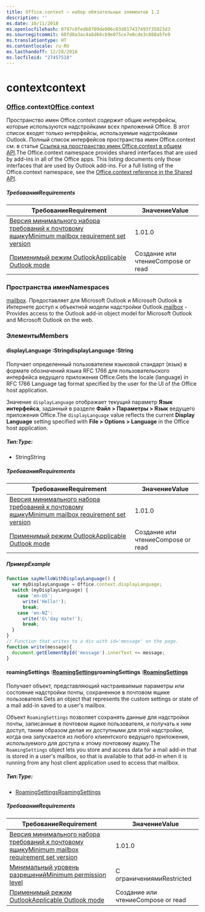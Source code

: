 ```yaml
---
title: Office.context — набор обязательных элементов 1.2
description: ''
ms.date: 10/11/2018
ms.openlocfilehash: 0797c0fed68709de006c03d817437493f35023d3
ms.sourcegitcommit: 60fd8a3ac4a6d66cb9e075ce7e0cde3c888a5fe9
ms.translationtype: HT
ms.contentlocale: ru-RU
ms.lasthandoff: 12/28/2018
ms.locfileid: "27457518"
---
```

# <a name="context"></a><span data-ttu-id="112a2-102">context</span><span class="sxs-lookup"><span data-stu-id="112a2-102">context</span></span>

### <a name="officeofficemdcontext"></a><span data-ttu-id="112a2-103">[Office](Office.md).context</span><span class="sxs-lookup"><span data-stu-id="112a2-103">[Office](Office.md).context</span></span>

<span data-ttu-id="112a2-p101">Пространство имен Office.context содержит общие интерфейсы, которые используются надстройками всех приложений Office. В этот список входят только интерфейсы, используемые надстройками Outlook. Полный список интерфейсов пространства имен Office.context см. в статье [Ссылка на пространство имен Office.context в общем API](/javascript/api/office/office.context).</span><span class="sxs-lookup"><span data-stu-id="112a2-p101">The Office.context namespace provides shared interfaces that are used by add-ins in all of the Office apps. This listing documents only those interfaces that are used by Outlook add-ins. For a full listing of the Office.context namespace, see the [Office.context reference in the Shared API](/javascript/api/office/office.context).</span></span>


##### <a name="requirements"></a><span data-ttu-id="112a2-106">Требования</span><span class="sxs-lookup"><span data-stu-id="112a2-106">Requirements</span></span>

|<span data-ttu-id="112a2-107">Требование</span><span class="sxs-lookup"><span data-stu-id="112a2-107">Requirement</span></span>| <span data-ttu-id="112a2-108">Значение</span><span class="sxs-lookup"><span data-stu-id="112a2-108">Value</span></span>|
|---|---|
|[<span data-ttu-id="112a2-109">Версия минимального набора требований к почтовому ящику</span><span class="sxs-lookup"><span data-stu-id="112a2-109">Minimum mailbox requirement set version</span></span>](/office/dev/add-ins/reference/requirement-sets/outlook-api-requirement-sets)| <span data-ttu-id="112a2-110">1.0</span><span class="sxs-lookup"><span data-stu-id="112a2-110">1.0</span></span>|
|[<span data-ttu-id="112a2-111">Применимый режим Outlook</span><span class="sxs-lookup"><span data-stu-id="112a2-111">Applicable Outlook mode</span></span>](https://docs.microsoft.com/outlook/add-ins/#extension-points)| <span data-ttu-id="112a2-112">Создание или чтение</span><span class="sxs-lookup"><span data-stu-id="112a2-112">Compose or read</span></span>|

### <a name="namespaces"></a><span data-ttu-id="112a2-113">Пространства имен</span><span class="sxs-lookup"><span data-stu-id="112a2-113">Namespaces</span></span>

<span data-ttu-id="112a2-114">[mailbox](office.context.mailbox.md). Предоставляет для Microsoft Outlook и Microsoft Outlook в Интернете доступ к объектной модели надстройки Outlook.</span><span class="sxs-lookup"><span data-stu-id="112a2-114">[mailbox](office.context.mailbox.md) - Provides access to the Outlook add-in object model for Microsoft Outlook and Microsoft Outlook on the web.</span></span>

### <a name="members"></a><span data-ttu-id="112a2-115">Элементы</span><span class="sxs-lookup"><span data-stu-id="112a2-115">Members</span></span>

####  <a name="displaylanguage-string"></a><span data-ttu-id="112a2-116">displayLanguage :String</span><span class="sxs-lookup"><span data-stu-id="112a2-116">displayLanguage :String</span></span>

<span data-ttu-id="112a2-117">Получает определенный пользователем языковой стандарт (язык) в формате обозначений языка RFC 1766 для пользовательского интерфейса ведущего приложения Office.</span><span class="sxs-lookup"><span data-stu-id="112a2-117">Gets the locale (language) in RFC 1766 Language tag format specified by the user for the UI of the Office host application.</span></span>

<span data-ttu-id="112a2-118">Значение `displayLanguage` отображает текущий параметр **Язык интерфейса**, заданный в разделе **Файл > Параметры > Язык** ведущего приложения Office.</span><span class="sxs-lookup"><span data-stu-id="112a2-118">The `displayLanguage` value reflects the current **Display Language** setting specified with **File > Options > Language** in the Office host application.</span></span>

##### <a name="type"></a><span data-ttu-id="112a2-119">Тип:</span><span class="sxs-lookup"><span data-stu-id="112a2-119">Type:</span></span>

*   <span data-ttu-id="112a2-120">String</span><span class="sxs-lookup"><span data-stu-id="112a2-120">String</span></span>

##### <a name="requirements"></a><span data-ttu-id="112a2-121">Требования</span><span class="sxs-lookup"><span data-stu-id="112a2-121">Requirements</span></span>

|<span data-ttu-id="112a2-122">Требование</span><span class="sxs-lookup"><span data-stu-id="112a2-122">Requirement</span></span>| <span data-ttu-id="112a2-123">Значение</span><span class="sxs-lookup"><span data-stu-id="112a2-123">Value</span></span>|
|---|---|
|[<span data-ttu-id="112a2-124">Версия минимального набора требований к почтовому ящику</span><span class="sxs-lookup"><span data-stu-id="112a2-124">Minimum mailbox requirement set version</span></span>](/office/dev/add-ins/reference/requirement-sets/outlook-api-requirement-sets)| <span data-ttu-id="112a2-125">1.0</span><span class="sxs-lookup"><span data-stu-id="112a2-125">1.0</span></span>|
|[<span data-ttu-id="112a2-126">Применимый режим Outlook</span><span class="sxs-lookup"><span data-stu-id="112a2-126">Applicable Outlook mode</span></span>](https://docs.microsoft.com/outlook/add-ins/#extension-points)| <span data-ttu-id="112a2-127">Создание или чтение</span><span class="sxs-lookup"><span data-stu-id="112a2-127">Compose or read</span></span>|

##### <a name="example"></a><span data-ttu-id="112a2-128">Пример</span><span class="sxs-lookup"><span data-stu-id="112a2-128">Example</span></span>

```js
function sayHelloWithDisplayLanguage() {
  var myDisplayLanguage = Office.context.displayLanguage;
  switch (myDisplayLanguage) {
    case 'en-US':
      write('Hello!');
      break;
    case 'en-NZ':
      write('G\'day mate!');
      break;
  }
}
// Function that writes to a div with id='message' on the page.
function write(message){
  document.getElementById('message').innerText += message;
}
```

####  <a name="roamingsettings-roamingsettingsjavascriptapioutlook12officeroamingsettings"></a><span data-ttu-id="112a2-129">roamingSettings :[RoamingSettings](/javascript/api/outlook_1_2/office.RoamingSettings)</span><span class="sxs-lookup"><span data-stu-id="112a2-129">roamingSettings :[RoamingSettings](/javascript/api/outlook_1_2/office.RoamingSettings)</span></span>

<span data-ttu-id="112a2-130">Получает объект, представляющий настраиваемые параметры или состояние надстройки почты, сохраненное в почтовом ящике пользователя.</span><span class="sxs-lookup"><span data-stu-id="112a2-130">Gets an object that represents the custom settings or state of a mail add-in saved to a user's mailbox.</span></span>

<span data-ttu-id="112a2-131">Объект `RoamingSettings` позволяет сохранять данные для надстройки почты, записанные в почтовом ящике пользователя, и получать к ним доступ, таким образом делая их доступными для этой надстройки, когда она запускается из любого клиентского ведущего приложения, используемого для доступа к этому почтовому ящику.</span><span class="sxs-lookup"><span data-stu-id="112a2-131">The `RoamingSettings` object lets you store and access data for a mail add-in that is stored in a user's mailbox, so that is available to that add-in when it is running from any host client application used to access that mailbox.</span></span>

##### <a name="type"></a><span data-ttu-id="112a2-132">Тип:</span><span class="sxs-lookup"><span data-stu-id="112a2-132">Type:</span></span>

*   [<span data-ttu-id="112a2-133">RoamingSettings</span><span class="sxs-lookup"><span data-stu-id="112a2-133">RoamingSettings</span></span>](/javascript/api/outlook_1_2/office.RoamingSettings)

##### <a name="requirements"></a><span data-ttu-id="112a2-134">Требования</span><span class="sxs-lookup"><span data-stu-id="112a2-134">Requirements</span></span>

|<span data-ttu-id="112a2-135">Требование</span><span class="sxs-lookup"><span data-stu-id="112a2-135">Requirement</span></span>| <span data-ttu-id="112a2-136">Значение</span><span class="sxs-lookup"><span data-stu-id="112a2-136">Value</span></span>|
|---|---|
|[<span data-ttu-id="112a2-137">Версия минимального набора требований к почтовому ящику</span><span class="sxs-lookup"><span data-stu-id="112a2-137">Minimum mailbox requirement set version</span></span>](/office/dev/add-ins/reference/requirement-sets/outlook-api-requirement-sets)| <span data-ttu-id="112a2-138">1.0</span><span class="sxs-lookup"><span data-stu-id="112a2-138">1.0</span></span>|
|[<span data-ttu-id="112a2-139">Минимальный уровень разрешений</span><span class="sxs-lookup"><span data-stu-id="112a2-139">Minimum permission level</span></span>](https://docs.microsoft.com/outlook/add-ins/understanding-outlook-add-in-permissions)| <span data-ttu-id="112a2-140">С ограничениями</span><span class="sxs-lookup"><span data-stu-id="112a2-140">Restricted</span></span>|
|[<span data-ttu-id="112a2-141">Применимый режим Outlook</span><span class="sxs-lookup"><span data-stu-id="112a2-141">Applicable Outlook mode</span></span>](https://docs.microsoft.com/outlook/add-ins/#extension-points)| <span data-ttu-id="112a2-142">Создание или чтение</span><span class="sxs-lookup"><span data-stu-id="112a2-142">Compose or read</span></span>|